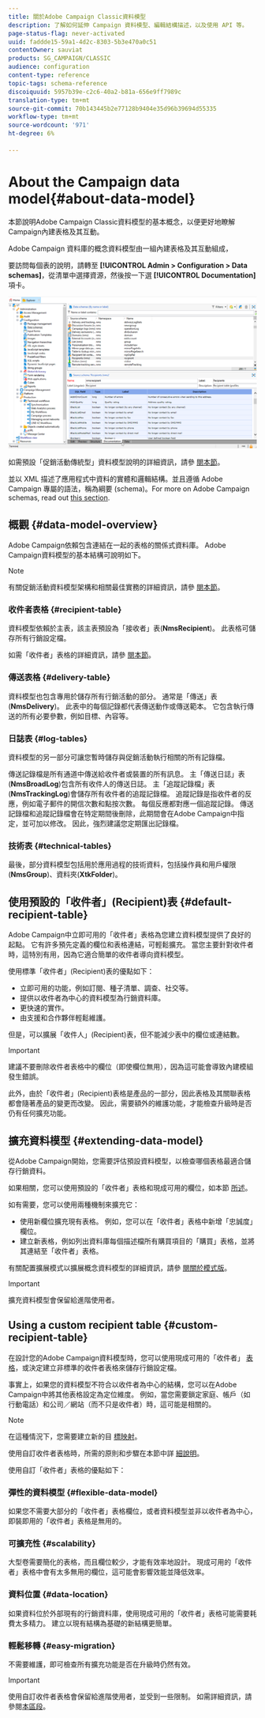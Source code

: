 ```yaml
---
title: 關於Adobe Campaign Classic資料模型
description: 了解如何延伸 Campaign 資料模型、編輯結構描述，以及使用 API 等。
page-status-flag: never-activated
uuid: faddde15-59a1-4d2c-8303-5b3e470a0c51
contentOwner: sauviat
products: SG_CAMPAIGN/CLASSIC
audience: configuration
content-type: reference
topic-tags: schema-reference
discoiquuid: 5957b39e-c2c6-40a2-b81a-656e9ff7989c
translation-type: tm+mt
source-git-commit: 70b143445b2e77128b9404e35d96b39694d55335
workflow-type: tm+mt
source-wordcount: '971'
ht-degree: 6%

---
```



# About the Campaign data model{#about-data-model}

本節說明Adobe Campaign Classic資料模型的基本概念，以便更好地瞭解Campaign內建表格及其互動。

Adobe Campaign 資料庫的概念資料模型由一組內建表格及其互動組成，

要訪問每個表的說明，請轉至 **[!UICONTROL Admin > Configuration > Data schemas]**，從清單中選擇資源，然後按一下選 **[!UICONTROL Documentation]** 項卡。

![](assets/data-model_documentation-tab.png)

如需預設「促銷活動傳統型」資料模型說明的詳細資訊，請參 [閱本節](../../configuration/using/data-model-description.md)。

並以 XML 描述了應用程式中資料的實體和邏輯結構。並且遵循 Adobe Campaign 專屬的語法，稱為綱要 (schema)。For more on Adobe Campaign schemas, read out [this section](../../configuration/using/about-schema-reference.md).

## 概觀 {#data-model-overview}

Adobe Campaign依賴包含連結在一起的表格的關係式資料庫。 Adobe Campaign資料模型的基本結構可說明如下。

>[!NOTE]
>
>有關促銷活動資料模型架構和相關最佳實務的詳細資訊，請參 [閱本節](../../configuration/using/data-model-best-practices.md#data-model-architecture)。

### 收件者表格 {#recipient-table}

資料模型依賴於主表，該主表預設為「接收者」表(**NmsRecipient**)。 此表格可儲存所有行銷設定檔。

如需「收件者」表格的詳細資訊，請參 [閱本節](#default-recipient-table)。

### 傳送表格 {#delivery-table}

資料模型也包含專用於儲存所有行銷活動的部分。 通常是「傳送」表(**NmsDelivery**)。 此表中的每個記錄都代表傳送動作或傳送範本。 它包含執行傳送的所有必要參數，例如目標、內容等。

### 日誌表 {#log-tables}

資料模型的另一部分可讓您暫時儲存與促銷活動執行相關的所有記錄檔。

傳送記錄檔是所有通道中傳送給收件者或裝置的所有訊息。 主「傳送日誌」表(**NmsBroadLog**)包含所有收件人的傳送日誌。
主「追蹤記錄檔」表(**NmsTrackingLog**)會儲存所有收件者的追蹤記錄檔。 追蹤記錄是指收件者的反應，例如電子郵件的開信次數和點按次數。 每個反應都對應一個追蹤記錄。
傳送記錄檔和追蹤記錄檔會在特定期間後刪除，此期間會在Adobe Campaign中指定，並可加以修改。 因此，強烈建議您定期匯出記錄檔。

### 技術表 {#technical-tables}

最後，部分資料模型包括用於應用過程的技術資料，包括操作員和用戶權限(**NmsGroup**)、資料夾(**XtkFolder**)。

## 使用預設的「收件者」(Recipient)表 {#default-recipient-table}

Adobe Campaign中立即可用的「收件者」表格為您建立資料模型提供了良好的起點。 它有許多預先定義的欄位和表格連結，可輕鬆擴充。 當您主要針對收件者時，這特別有用，因為它適合簡單的收件者導向資料模型。

使用標準「收件者」(Recipient)表的優點如下：

* 立即可用的功能，例如訂閱、種子清單、調查、社交等。
* 提供以收件者為中心的資料模型為行銷資料庫。
* 更快速的實作。
* 由支援和合作夥伴輕鬆維護。

但是，可以擴展「收件人」(Recipient)表，但不能減少表中的欄位或連結數。

>[!IMPORTANT]
>
>建議不要刪除收件者表格中的欄位（即使欄位無用），因為這可能會導致內建模組發生錯誤。

此外，由於「收件者」(Recipient)表格是產品的一部分，因此表格及其關聯表格都會隨著產品的變更而改變。 因此，需要額外的維護功能，才能檢查升級時是否仍有任何擴充功能。

## 擴充資料模型 {#extending-data-model}

從Adobe Campaign開始，您需要評估預設資料模型，以檢查哪個表格最適合儲存行銷資料。

如果相關，您可以使用預設的「收件者」表格和現成可用的欄位，如本節 [所述](#default-recipient-table)。

如有需要，您可以使用兩種機制來擴充它：

* 使用新欄位擴充現有表格。 例如，您可以在「收件者」表格中新增「忠誠度」欄位。
* 建立新表格，例如列出資料庫每個描述檔所有購買項目的「購買」表格，並將其連結至「收件者」表格。

有關配置擴展模式以擴展概念資料模型的詳細資訊，請參 [閱關於模式版](../../configuration/using/about-schema-edition.md)。

>[!IMPORTANT]
>
>擴充資料模型會保留給進階使用者。

## Using a custom recipient table {#custom-recipient-table}

在設計您的Adobe Campaign資料模型時，您可以使用現成可用的「收件者」 [表格](#default-recipient-table)，或決定建立非標準的收件者表格來儲存行銷設定檔。

事實上，如果您的資料模型不符合以收件者為中心的結構，您可以在Adobe Campaign中將其他表格設定為定位維度。 例如，當您需要鎖定家庭、帳戶（如行動電話）和公司／網站（而不只是收件者）時，這可能是相關的。

>[!NOTE]
>
>在這種情況下，您需要建立新的目 [標映射](../../configuration/using/target-mapping.md)。

使用自訂收件者表格時，所需的原則和步驟在本節中詳 [細說明](../../configuration/using/about-custom-recipient-table.md)。

使用自訂「收件者」表格的優點如下：

### 彈性的資料模型 {#flexible-data-model}

如果您不需要大部分的「收件者」表格欄位，或者資料模型並非以收件者為中心，即裝即用的「收件者」表格是無用的。

### 可擴充性 {#scalability}

大型卷需要簡化的表格，而且欄位較少，才能有效率地設計。 現成可用的「收件者」表格中會有太多無用的欄位，這可能會影響效能並降低效率。

### 資料位置 {#data-location}

如果資料位於外部現有的行銷資料庫，使用現成可用的「收件者」表格可能需要耗費太多精力。 建立以現有結構為基礎的新結構更簡單。

### 輕鬆移轉 {#easy-migration}

不需要維護，即可檢查所有擴充功能是否在升級時仍然有效。

>[!IMPORTANT]
>
>使用自訂收件者表格會保留給進階使用者，並受到一些限制。 如需詳細資訊，請參閱[本區段](../../configuration/using/about-custom-recipient-table.md)。
